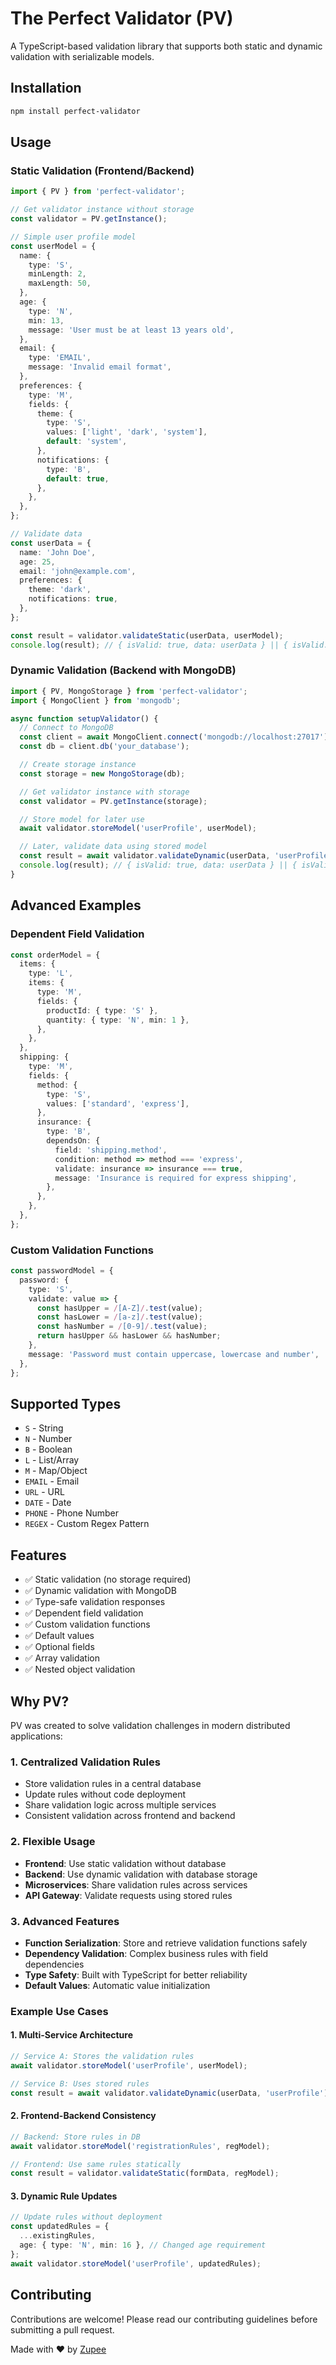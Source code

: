 # The Perfect Validator (PV)

A TypeScript-based validation library that supports both static and dynamic validation with serializable models.

## Installation

```bash
npm install perfect-validator
```

## Usage

### Static Validation (Frontend/Backend)

```typescript
import { PV } from 'perfect-validator';

// Get validator instance without storage
const validator = PV.getInstance();

// Simple user profile model
const userModel = {
  name: {
    type: 'S',
    minLength: 2,
    maxLength: 50,
  },
  age: {
    type: 'N',
    min: 13,
    message: 'User must be at least 13 years old',
  },
  email: {
    type: 'EMAIL',
    message: 'Invalid email format',
  },
  preferences: {
    type: 'M',
    fields: {
      theme: {
        type: 'S',
        values: ['light', 'dark', 'system'],
        default: 'system',
      },
      notifications: {
        type: 'B',
        default: true,
      },
    },
  },
};

// Validate data
const userData = {
  name: 'John Doe',
  age: 25,
  email: 'john@example.com',
  preferences: {
    theme: 'dark',
    notifications: true,
  },
};

const result = validator.validateStatic(userData, userModel);
console.log(result); // { isValid: true, data: userData } || { isValid: false, errors: [] }
```

### Dynamic Validation (Backend with MongoDB)

```typescript
import { PV, MongoStorage } from 'perfect-validator';
import { MongoClient } from 'mongodb';

async function setupValidator() {
  // Connect to MongoDB
  const client = await MongoClient.connect('mongodb://localhost:27017');
  const db = client.db('your_database');

  // Create storage instance
  const storage = new MongoStorage(db);

  // Get validator instance with storage
  const validator = PV.getInstance(storage);

  // Store model for later use
  await validator.storeModel('userProfile', userModel);

  // Later, validate data using stored model
  const result = await validator.validateDynamic(userData, 'userProfile');
  console.log(result); // { isValid: true, data: userData } || { isValid: false, errors: [] }
}
```

## Advanced Examples

### Dependent Field Validation

```typescript
const orderModel = {
  items: {
    type: 'L',
    items: {
      type: 'M',
      fields: {
        productId: { type: 'S' },
        quantity: { type: 'N', min: 1 },
      },
    },
  },
  shipping: {
    type: 'M',
    fields: {
      method: {
        type: 'S',
        values: ['standard', 'express'],
      },
      insurance: {
        type: 'B',
        dependsOn: {
          field: 'shipping.method',
          condition: method => method === 'express',
          validate: insurance => insurance === true,
          message: 'Insurance is required for express shipping',
        },
      },
    },
  },
};
```

### Custom Validation Functions

```typescript
const passwordModel = {
  password: {
    type: 'S',
    validate: value => {
      const hasUpper = /[A-Z]/.test(value);
      const hasLower = /[a-z]/.test(value);
      const hasNumber = /[0-9]/.test(value);
      return hasUpper && hasLower && hasNumber;
    },
    message: 'Password must contain uppercase, lowercase and number',
  },
};
```

## Supported Types

- `S` - String
- `N` - Number
- `B` - Boolean
- `L` - List/Array
- `M` - Map/Object
- `EMAIL` - Email
- `URL` - URL
- `DATE` - Date
- `PHONE` - Phone Number
- `REGEX` - Custom Regex Pattern

## Features

- ✅ Static validation (no storage required)
- ✅ Dynamic validation with MongoDB
- ✅ Type-safe validation responses
- ✅ Dependent field validation
- ✅ Custom validation functions
- ✅ Default values
- ✅ Optional fields
- ✅ Array validation
- ✅ Nested object validation

## Why PV?

PV was created to solve validation challenges in modern distributed applications:

### 1. Centralized Validation Rules

- Store validation rules in a central database
- Update rules without code deployment
- Share validation logic across multiple services
- Consistent validation across frontend and backend

### 2. Flexible Usage

- **Frontend**: Use static validation without database
- **Backend**: Use dynamic validation with database storage
- **Microservices**: Share validation rules across services
- **API Gateway**: Validate requests using stored rules

### 3. Advanced Features

- **Function Serialization**: Store and retrieve validation functions safely
- **Dependency Validation**: Complex business rules with field dependencies
- **Type Safety**: Built with TypeScript for better reliability
- **Default Values**: Automatic value initialization

### Example Use Cases

#### 1. Multi-Service Architecture

```typescript
// Service A: Stores the validation rules
await validator.storeModel('userProfile', userModel);

// Service B: Uses stored rules
const result = await validator.validateDynamic(userData, 'userProfile');
```

#### 2. Frontend-Backend Consistency

```typescript
// Backend: Store rules in DB
await validator.storeModel('registrationRules', regModel);

// Frontend: Use same rules statically
const result = validator.validateStatic(formData, regModel);
```

#### 3. Dynamic Rule Updates

```typescript
// Update rules without deployment
const updatedRules = {
  ...existingRules,
  age: { type: 'N', min: 16 }, // Changed age requirement
};
await validator.storeModel('userProfile', updatedRules);
```

## Contributing

Contributions are welcome! Please read our contributing guidelines before submitting a pull request.

Made with ❤️ by [Zupee](https://zupee.com)
